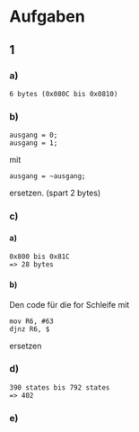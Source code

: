 # Aufgaben

## 1
### a)
    6 bytes (0x080C bis 0x0810)
### b)
    ausgang = 0;
    ausgang = 1;
  mit

    ausgang = ~ausgang;
  ersetzen. (spart 2 bytes)
### c)
#### a)
	0x800 bis 0x81C
	=> 28 bytes
#### b)
  Den code für die for Schleife mit

	mov R6, #63
	djnz R6, $
  ersetzen
### d)
    390 states bis 792 states
    => 402
### e)

